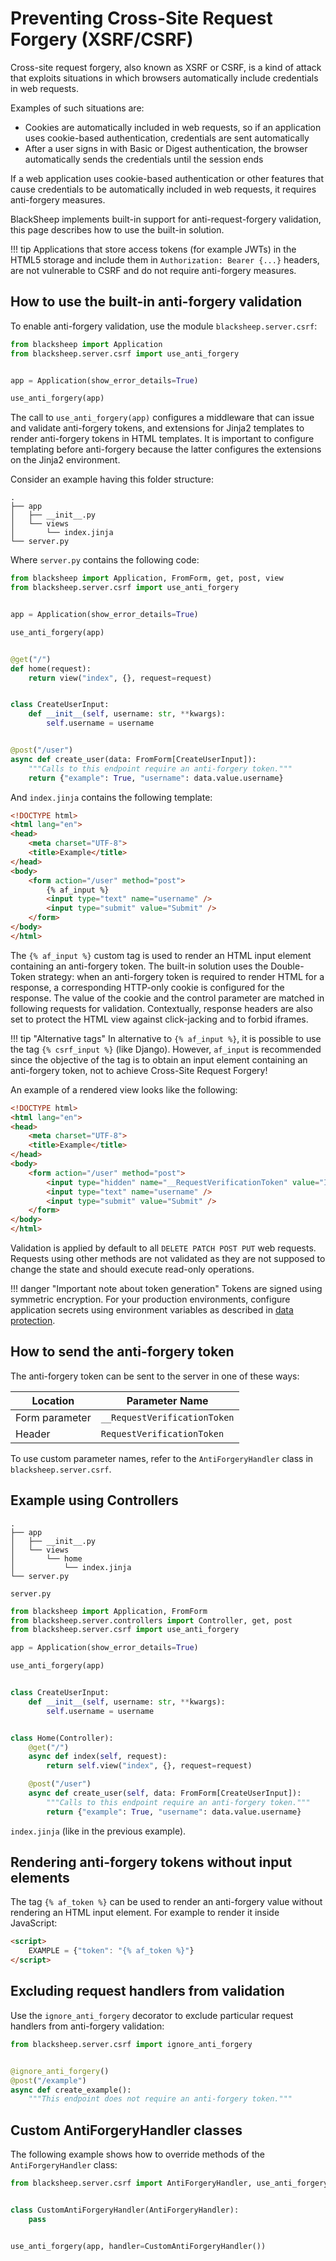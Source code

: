 # Preventing Cross-Site Request Forgery (XSRF/CSRF)

Cross-site request forgery, also known as XSRF or CSRF, is a kind of attack that
exploits situations in which browsers automatically include credentials in web
requests.

Examples of such situations are:

- Cookies are automatically included in web requests, so if an application uses
  cookie-based authentication, credentials are sent automatically
- After a user signs in with Basic or Digest authentication, the browser
  automatically sends the credentials until the session ends

If a web application uses cookie-based authentication or other features that
cause credentials to be automatically included in web requests, it requires
anti-forgery measures.

BlackSheep implements built-in support for anti-request-forgery validation, this
page describes how to use the built-in solution.

!!! tip
    Applications that store access tokens (for example JWTs) in the HTML5
    storage and include them in `Authorization: Bearer {...}` headers, are not
    vulnerable to CSRF and do not require anti-forgery measures.

## How to use the built-in anti-forgery validation

To enable anti-forgery validation, use the module `blacksheep.server.csrf`:

```python
from blacksheep import Application
from blacksheep.server.csrf import use_anti_forgery


app = Application(show_error_details=True)

use_anti_forgery(app)
```

The call to `use_anti_forgery(app)` configures a middleware that can issue and
validate anti-forgery tokens, and extensions for Jinja2 templates to render
anti-forgery tokens in HTML templates. It is important to configure templating
before anti-forgery because the latter configures the extensions on the Jinja2
environment.

Consider an example having this folder structure:

```
.
├── app
│   ├── __init__.py
│   └── views
│       └── index.jinja
└── server.py
```

Where `server.py` contains the following code:

```python
from blacksheep import Application, FromForm, get, post, view
from blacksheep.server.csrf import use_anti_forgery


app = Application(show_error_details=True)

use_anti_forgery(app)


@get("/")
def home(request):
    return view("index", {}, request=request)


class CreateUserInput:
    def __init__(self, username: str, **kwargs):
        self.username = username


@post("/user")
async def create_user(data: FromForm[CreateUserInput]):
    """Calls to this endpoint require an anti-forgery token."""
    return {"example": True, "username": data.value.username}
```

And `index.jinja` contains the following template:

```html
<!DOCTYPE html>
<html lang="en">
<head>
    <meta charset="UTF-8">
    <title>Example</title>
</head>
<body>
    <form action="/user" method="post">
        {% af_input %}
        <input type="text" name="username" />
        <input type="submit" value="Submit" />
    </form>
</body>
</html>
```

The `{% af_input %}` custom tag is used to render an HTML input element containing an
anti-forgery token. The built-in solution uses the Double-Token strategy: when
an anti-forgery token is required to render HTML for a response, a corresponding
HTTP-only cookie is configured for the response. The value of the cookie and the
control parameter are matched in following requests for validation. Contextually,
response headers are also set to protect the HTML view against click-jacking and to
forbid iframes.

!!! tip "Alternative tags"
    In alternative to `{% af_input %}`, it is possible to use the tag
    `{% csrf_input %}` (like Django). However, `af_input` is recommended since
    the objective of the tag is to obtain an input element containing an
    anti-forgery token, not to achieve Cross-Site Request Forgery!

An example of a rendered view looks like the following:

```html
<!DOCTYPE html>
<html lang="en">
<head>
    <meta charset="UTF-8">
    <title>Example</title>
</head>
<body>
    <form action="/user" method="post">
        <input type="hidden" name="__RequestVerificationToken" value="IlY2ejJ2MmQyWkZoUVo0ekxLdE9WVU9wQzhtR0dKbDNrdm1KVlc2SGwi.kAXPtBV3gFePzQQXRd0cO9fWOt0" />
        <input type="text" name="username" />
        <input type="submit" value="Submit" />
    </form>
</body>
</html>
```

Validation is applied by default to all `DELETE PATCH POST PUT` web requests.
Requests using other methods are not validated as they are not supposed to
change the state and should execute read-only operations.

!!! danger "Important note about token generation"
    Tokens are signed using symmetric encryption. For your production
    environments, configure application secrets using environment variables
    as described in [data protection](../dataprotection/).

## How to send the anti-forgery token

The anti-forgery token can be sent to the server in one of these ways:

| Location       | Parameter Name               |
| -------------- | ---------------------------- |
| Form parameter | `__RequestVerificationToken` |
| Header         | `RequestVerificationToken`   |

To use custom parameter names, refer to the `AntiForgeryHandler` class in
`blacksheep.server.csrf`.

## Example using Controllers

```
.
├── app
│   ├── __init__.py
│   └── views
│       └── home
│           └── index.jinja
└── server.py
```

`server.py`

```python
from blacksheep import Application, FromForm
from blacksheep.server.controllers import Controller, get, post
from blacksheep.server.csrf import use_anti_forgery

app = Application(show_error_details=True)

use_anti_forgery(app)


class CreateUserInput:
    def __init__(self, username: str, **kwargs):
        self.username = username


class Home(Controller):
    @get("/")
    async def index(self, request):
        return self.view("index", {}, request=request)

    @post("/user")
    async def create_user(self, data: FromForm[CreateUserInput]):
        """Calls to this endpoint require an anti-forgery token."""
        return {"example": True, "username": data.value.username}
```

`index.jinja` (like in the previous example).

## Rendering anti-forgery tokens without input elements

The tag `{% af_token %}` can be used to render an anti-forgery value without
rendering an HTML input element.
For example to render it inside JavaScript:

```html
<script>
    EXAMPLE = {"token": "{% af_token %}"}
</script>
```

## Excluding request handlers from validation

Use the `ignore_anti_forgery` decorator to exclude particular request handlers
from anti-forgery validation:

```python
from blacksheep.server.csrf import ignore_anti_forgery


@ignore_anti_forgery()
@post("/example")
async def create_example():
    """This endpoint does not require an anti-forgery token."""
```

## Custom AntiForgeryHandler classes

The following example shows how to override methods of the `AntiForgeryHandler`
class:

```python
from blacksheep.server.csrf import AntiForgeryHandler, use_anti_forgery


class CustomAntiForgeryHandler(AntiForgeryHandler):
    pass


use_anti_forgery(app, handler=CustomAntiForgeryHandler())
```

